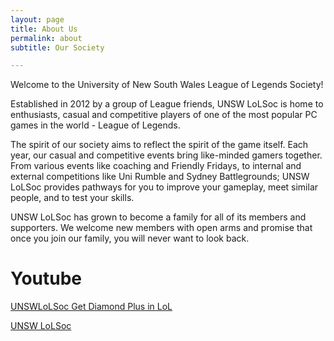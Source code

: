 ```yaml
---
layout: page
title: About Us
permalink: about
subtitle: Our Society

---
```

Welcome to the University of New South Wales League of Legends Society!

Established in 2012 by a group of League friends, UNSW LoLSoc is home to enthusiasts, casual and competitive players of one of the most popular PC games in the world - League of Legends.

The spirit of our society aims to reflect the spirit of the game itself. Each year, our casual and competitive events bring like-minded gamers together. From various events like coaching and Friendly Fridays, to internal and external competitions like Uni Rumble and Sydney Battlegrounds; UNSW LoLSoc provides pathways for you to improve your gameplay, meet similar people, and to test your skills.

UNSW LoLSoc has grown to become a family for all of its members and supporters. We welcome new members with open arms and promise that once you join our family, you will never want to look back.

# Youtube

[UNSWLoLSoc Get Diamond Plus in LoL](https://www.youtube.com/c/unswlolsoc/featured "UNSWLoLSoc Get Diamond Plus in LoL")

[UNSW LoLSoc](https://www.youtube.com/channel/UC4MMtBvmRjwA-n2Id5WX8UQ/featured "UNSW LoLSoc")